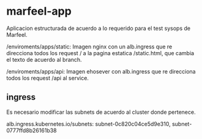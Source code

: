 # marfeel-app

Aplicacion estructurada de acuerdo a lo requerido para el test sysops de Marfeel.

/enviroments/apps/static: Imagen nginx con un alb.ingress que re direcciona todos los request / a la pagina estatica /static.html, que cambia el texto de acuerdo al branch.

/enviroments/apps/api: Imagen ehosever con alb.ingress que re direcciona todos los request /api al service.

## ingress

Es necesario modificar las subnets de acuerdo al cluster donde pertenece.

alb.ingress.kubernetes.io/subnets: subnet-0c820c04ce5d9e310, subnet-0777ffd8b26161b38
